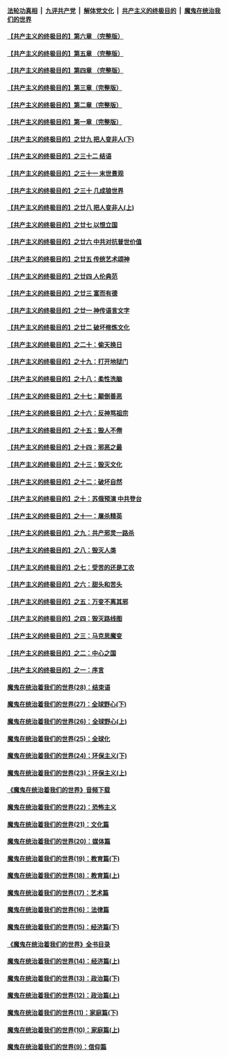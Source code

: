 ####  [法轮功真相](../../../../basic/blob/master/README.md?t=04041330) &nbsp;|&nbsp; [九评共产党](../../../../9ping.md/blob/master/README.md?t=04041330) &nbsp;|&nbsp; [解体党文化](../../../../jtdwh.md/blob/master/README.md?t=04041330)  &nbsp;|&nbsp; [共产主义的终极目的](../../../../gczydzjmd.md/blob/master/README.md?t=04041330) &nbsp;|&nbsp; [魔鬼在统治我们的世界](../../../../mgztzwmdsj.md/blob/master/README.md?t=04041330) 

#### [【共产主义的终极目的】第六章 （完整版）](../pages/nsc422/n11428913.md?t=04041330) 

#### [【共产主义的终极目的】第五章 （完整版）](../pages/nsc422/n11428912.md?t=04041330) 

#### [【共产主义的终极目的】第四章 （完整版）](../pages/nsc422/n11428907.md?t=04041330) 

#### [【共产主义的终极目的】第三章（完整版）](../pages/nsc422/n11428848.md?t=04041330) 

#### [【共产主义的终极目的】第二章（完整版）](../pages/nsc422/n11428831.md?t=04041330) 

#### [【共产主义的终极目的】第一章（完整版）](../pages/nsc422/n11417651.md?t=04041330) 

#### [【共产主义的终极目的】之廿九 把人变非人(下)](../pages/nsc422/n11344140.md?t=04041330) 

#### [【共产主义的终极目的】之三十二 结语](../pages/nsc422/n11360535.md?t=04041330) 

#### [【共产主义的终极目的】之三十一 末世景观](../pages/nsc422/n11351129.md?t=04041330) 

#### [【共产主义的终极目的】之三十 几成狼世界](../pages/nsc422/n11348280.md?t=04041330) 

#### [【共产主义的终极目的】之廿八 把人变非人(上)](../pages/nsc422/n11340492.md?t=04041330) 

#### [【共产主义的终极目的】之廿七 以恨立国](../pages/nsc422/n11336944.md?t=04041330) 

#### [【共产主义的终极目的】之廿六 中共对抗普世价值](../pages/nsc422/n11324785.md?t=04041330) 

#### [【共产主义的终极目的】之廿五 传统艺术颂神](../pages/nsc422/n11296396.md?t=04041330) 

#### [【共产主义的终极目的】之廿四 人伦典范](../pages/nsc422/n11296397.md?t=04041330) 

#### [【共产主义的终极目的】之廿三 富而有德](../pages/nsc422/n11283598.md?t=04041330) 

#### [【共产主义的终极目的】之廿一 神传语言文字](../pages/nsc422/n11263265.md?t=04041330) 

#### [【共产主义的终极目的】之廿二 破坏修炼文化](../pages/nsc422/n11245728.md?t=04041330) 

#### [【共产主义的终极目的】之二十：偷天换日](../pages/nsc422/n11238846.md?t=04041330) 

#### [【共产主义的终极目的】之十九：打开地狱门](../pages/nsc422/n11206376.md?t=04041330) 

#### [【共产主义的终极目的】之十八：柔性洗脑](../pages/nsc422/n11199994.md?t=04041330) 

#### [【共产主义的终极目的】之十七：颠倒善恶](../pages/nsc422/n11179782.md?t=04041330) 

#### [【共产主义的终极目的】之十六：反神骂祖宗](../pages/nsc422/n11166798.md?t=04041330) 

#### [【共产主义的终极目的】之十五：毁人不倦](../pages/nsc422/n11166792.md?t=04041330) 

#### [【共产主义的终极目的】之十四：邪恶之最](../pages/nsc422/n11150249.md?t=04041330) 

#### [【共产主义的终极目的】之十三：毁灭文化](../pages/nsc422/n11135227.md?t=04041330) 

#### [【共产主义的终极目的】之十二：破坏自然](../pages/nsc422/n11135214.md?t=04041330) 

#### [【共产主义的终极目的】之十：苏俄预演 中共登台](../pages/nsc422/n11118424.md?t=04041330) 

#### [【共产主义的终极目的】之十一：屠杀精英](../pages/nsc422/n11118442.md?t=04041330) 

#### [【共产主义的终极目的】之九：共产邪灵一路杀](../pages/nsc422/n11114139.md?t=04041330) 

#### [【共产主义的终极目的】之八：毁灭人类](../pages/nsc422/n11108503.md?t=04041330) 

#### [【共产主义的终极目的】之七：受苦的还是工农](../pages/nsc422/n11101809.md?t=04041330) 

#### [【共产主义的终极目的】之六：甜头和苦头](../pages/nsc422/n11096971.md?t=04041330) 

#### [【共产主义的终极目的】之五：万变不离其邪](../pages/nsc422/n11091285.md?t=04041330) 

#### [【共产主义的终极目的】之四：毁灭路线图](../pages/nsc422/n11086284.md?t=04041330) 

#### [【共产主义的终极目的】之三：马克思魔变](../pages/nsc422/n11061941.md?t=04041330) 

#### [【共产主义的终极目的】之二：中心之国](../pages/nsc422/n11047728.md?t=04041330) 

#### [【共产主义的终极目的】之一：序言](../pages/nsc422/n11086077.md?t=04041330) 

#### [魔鬼在统治着我们的世界(28)：结束语](../pages/nsc422/n10936246.md?t=04041330) 

#### [魔鬼在统治着我们的世界(27)：全球野心(下)](../pages/nsc422/n10928319.md?t=04041330) 

#### [魔鬼在统治着我们的世界(26)：全球野心(上)](../pages/nsc422/n10900318.md?t=04041330) 

#### [魔鬼在统治着我们的世界(25)：全球化](../pages/nsc422/n10788205.md?t=04041330) 

#### [魔鬼在统治着我们的世界(24)：环保主义(下)](../pages/nsc422/n10695307.md?t=04041330) 

#### [魔鬼在统治着我们的世界(23)：环保主义(上)](../pages/nsc422/n10688613.md?t=04041330) 

#### [《魔鬼在统治着我们的世界》音频下载](../pages/nsc422/n10635553.md?t=04041330) 

#### [魔鬼在统治着我们的世界(22)：恐怖主义](../pages/nsc422/n10614727.md?t=04041330) 

#### [魔鬼在统治着我们的世界(21)：文化篇](../pages/nsc422/n10597706.md?t=04041330) 

#### [魔鬼在统治着我们的世界(20)：媒体篇](../pages/nsc422/n10586579.md?t=04041330) 

#### [魔鬼在统治着我们的世界(19)：教育篇(下)](../pages/nsc422/n10564808.md?t=04041330) 

#### [魔鬼在统治着我们的世界(18)：教育篇(上)](../pages/nsc422/n10526970.md?t=04041330) 

#### [魔鬼在统治着我们的世界(17)：艺术篇](../pages/nsc422/n10499093.md?t=04041330) 

#### [魔鬼在统治着我们的世界(16)：法律篇](../pages/nsc422/n10485969.md?t=04041330) 

#### [魔鬼在统治着我们的世界(15)：经济篇(下)](../pages/nsc422/n10469975.md?t=04041330) 

#### [《魔鬼在统治着我们的世界》全书目录](../pages/nsc422/n10464261.md?t=04041330) 

#### [魔鬼在统治着我们的世界(14)：经济篇(上)](../pages/nsc422/n10457370.md?t=04041330) 

#### [魔鬼在统治着我们的世界(13)：政治篇(下)](../pages/nsc422/n10448270.md?t=04041330) 

#### [魔鬼在统治着我们的世界(12)：政治篇(上)](../pages/nsc422/n10444576.md?t=04041330) 

#### [魔鬼在统治着我们的世界(11)：家庭篇(下)](../pages/nsc422/n10440961.md?t=04041330) 

#### [魔鬼在统治着我们的世界(10)：家庭篇(上)](../pages/nsc422/n10435448.md?t=04041330) 

#### [魔鬼在统治着我们的世界(9)：信仰篇](../pages/nsc422/n10432159.md?t=04041330) 


